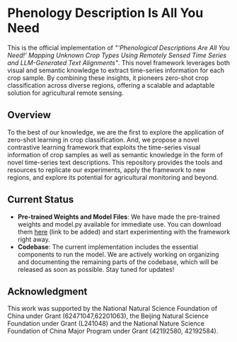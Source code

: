 # Phenology Description Is All You Need

This is the official implementation of *"‘Phenological Descriptions Are All You Need!’ Mapping Unknown Crop Types Using Remotely Sensed Time Series and LLM-Generated Text Alignments"*. This novel framework leverages both visual and semantic knowledge to extract time-series information for each crop sample. By combining these insights, it pioneers zero-shot crop classification across diverse regions, offering a scalable and adaptable solution for agricultural remote sensing.

## Overview

To the best of our knowledge, we are the first to explore the application of zero-shot learning in crop classification. And, we propose a novel contrastive learning framework that exploits the time-series visual information of crop samples as well as semantic knowledge in the form of novel time-series text descriptions. This repository provides the tools and resources to replicate our experiments, apply the framework to new regions, and explore its potential for agricultural monitoring and beyond.

## Current Status

- **Pre-trained Weights and Model Files**: We have made the pre-trained weights and model.py available for immediate use. You can download them [here](#) (link to be added) and start experimenting with the framework right away.
- **Codebase**: The current implementation includes the essential components to run the model. We are actively working on organizing and documenting the remaining parts of the codebase, which will be released as soon as possible. Stay tuned for updates!

## Acknowledgment
This work was supported by the National Natural Science Foundation of China under Grant (62471047,62201063), the Beijing Natural Science Foundation under Grant (L241048) and the National Nature Science Foundation of China Major Program under Grant (42192580, 42192584).
